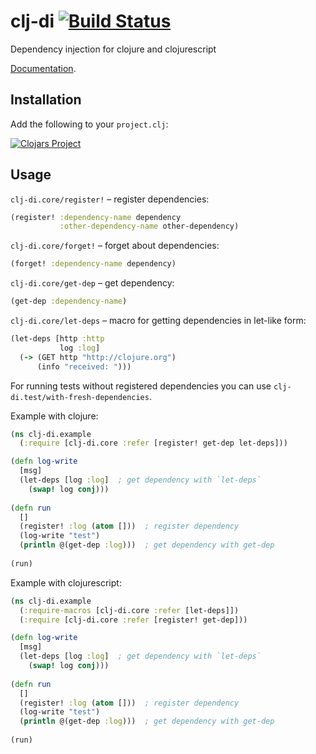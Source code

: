 # clj-di [![Build Status](https://travis-ci.org/nvbn/clj-di.svg)](https://travis-ci.org/nvbn/clj-di)

Dependency injection for clojure and clojurescript

[Documentation](http://nvbn.github.io/clj-di/).

## Installation

Add the following to your `project.clj`:

[![Clojars Project](https://clojars.org/clj-di/latest-version.svg)](http://clojars.org/clj-di)

## Usage

`clj-di.core/register!` &ndash;  register dependencies:

```clojure
(register! :dependency-name dependency
           :other-dependency-name other-dependency)
```

`clj-di.core/forget!` &ndash; forget about dependencies:

```clojure
(forget! :dependency-name dependency)
```

`clj-di.core/get-dep` &ndash; get dependency:

```clojure
(get-dep :dependency-name)
```

`clj-di.core/let-deps` &ndash; macro for getting dependencies in let-like form:

```clojure
(let-deps [http :http
           log :log]
  (-> (GET http "http://clojure.org")
      (info "received: ")))
```

For running tests without registered dependencies you can use `clj-di.test/with-fresh-dependencies`.

Example with clojure:

```clojure
(ns clj-di.example
  (:require [clj-di.core :refer [register! get-dep let-deps]))

(defn log-write
  [msg]
  (let-deps [log :log]  ; get dependency with `let-deps`
    (swap! log conj)))
    
(defn run
  []
  (register! :log (atom []))  ; register dependency
  (log-write "test")
  (println @(get-dep :log)))  ; get dependency with get-dep
  
(run)

```

Example with clojurescript:

```clojure
(ns clj-di.example
  (:require-macros [clj-di.core :refer [let-deps]])
  (:require [clj-di.core :refer [register! get-dep]))

(defn log-write
  [msg]
  (let-deps [log :log]  ; get dependency with `let-deps`
    (swap! log conj)))
    
(defn run
  []
  (register! :log (atom []))  ; register dependency
  (log-write "test")
  (println @(get-dep :log)))  ; get dependency with get-dep
  
(run)

```
